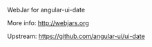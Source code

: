 WebJar for angular-ui-date

More info: http://webjars.org

Upstream: https://github.com/angular-ui/ui-date
